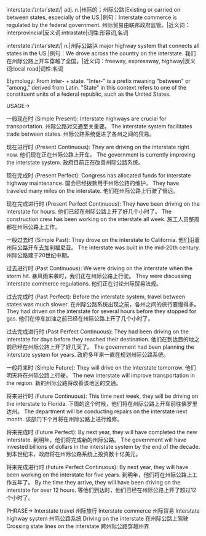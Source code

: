 interstate:/ˈɪntərˈsteɪt/| adj. n.|州际的；州际公路|Existing or carried on between states, especially of the US.|例句：Interstate commerce is regulated by the federal government. 州际贸易由联邦政府监管。|近义词：interprovincial|反义词:intrastate|词性:形容词,名词

interstate:/ˈɪntərˈsteɪt/| n.|州际公路|A major highway system that connects all states in the US.|例句：We drove across the country on the interstate. 我们在州际公路上开车穿越了全国。|近义词：freeway, expressway, highway|反义词:local road|词性:名词

Etymology:
From inter- + state.  "Inter-" is a prefix meaning "between" or "among," derived from Latin. "State" in this context refers to one of the constituent units of a federal republic, such as the United States.


USAGE->

一般现在时 (Simple Present):
Interstate highways are crucial for transportation. 州际公路对交通至关重要。
The interstate system facilitates trade between states. 州际公路系统促进了各州之间的贸易。

现在进行时 (Present Continuous):
They are driving on the interstate right now. 他们现在正在州际公路上开车。
The government is currently improving the interstate system. 政府目前正在改善州际公路系统。

现在完成时 (Present Perfect):
Congress has allocated funds for interstate highway maintenance. 国会已经拨款用于州际公路的维护。
They have traveled many miles on the interstate. 他们在州际公路上行驶了很远。

现在完成进行时 (Present Perfect Continuous):
They have been driving on the interstate for hours. 他们已经在州际公路上开了好几个小时了。
The construction crew has been working on the interstate all week. 施工人员整周都在州际公路上工作。

一般过去时 (Simple Past):
They drove on the interstate to California. 他们沿着州际公路开车去加利福尼亚。
The interstate was built in the mid-20th century. 州际公路建于20世纪中期。

过去进行时 (Past Continuous):
We were driving on the interstate when the storm hit.  暴风雨来袭时，我们正在州际公路上行驶。
They were discussing interstate commerce regulations. 他们正在讨论州际贸易法规。


过去完成时 (Past Perfect):
Before the interstate system, travel between states was much slower. 在州际公路系统出现之前，各州之间的旅行要慢得多。
They had driven on the interstate for several hours before they stopped for gas. 他们在停车加油之前已经在州际公路上开了几个小时了。

过去完成进行时 (Past Perfect Continuous):
They had been driving on the interstate for days before they reached their destination. 他们在到达目的地之前已经在州际公路上开了好几天了。
The government had been planning the interstate system for years. 政府多年来一直在规划州际公路系统。

一般将来时 (Simple Future):
They will drive on the interstate tomorrow. 他们明天将在州际公路上行驶。
The new interstate will improve transportation in the region. 新的州际公路将改善该地区的交通。

将来进行时 (Future Continuous):
This time next week, they will be driving on the interstate to Florida. 下周的这个时候，他们将在州际公路上开车前往佛罗里达州。
The department will be conducting repairs on the interstate next month. 该部门下个月将在州际公路上进行维修。


将来完成时 (Future Perfect):
By next year, they will have completed the new interstate. 到明年，他们将完成新的州际公路。
The government will have invested billions of dollars in the interstate system by the end of the decade. 到本世纪末，政府将在州际公路系统上投资数十亿美元。

将来完成进行时 (Future Perfect Continuous):
By next year, they will have been working on the interstate for five years. 到明年，他们将在州际公路上工作五年了。
By the time they arrive, they will have been driving on the interstate for over 12 hours. 等他们到达时，他们已经在州际公路上开了超过12个小时了。


PHRASE->
Interstate travel 州际旅行
Interstate commerce 州际贸易
Interstate highway system 州际公路系统
Driving on the interstate 在州际公路上驾驶
Crossing state lines on the interstate 跨州际公路穿越州界
